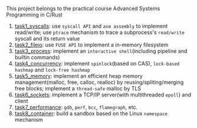 This project belongs to the practical course Advanced Systems Programming in C/Rust

1. [task1_syscalls](https://github.com/YukioZzz/sys-prog-task1-syscalls): use `syscall API` and `asm assembly` to implement read/write; use `ptrace` mechanism to trace a subprocess's `read/write` syscall and its return value
2. [task2_fileio](https://github.com/YukioZzz/sys-prog-task2-fileio): use `FUSE API` to implement a in-memory filesystem
3. [task3_process](https://github.com/YukioZzz/sys-prog-task3-processes): implement an `interactive shell`(including pipeline and builtin commands)
4. [task4_concurrency](https://github.com/YukioZzz/sys-prog-task4-concurrency): implement `spinlock`(based on CAS), `lock-based hashmap` and `lock-free hashmap`
5. [task5_memory](https://github.com/YukioZzz/sys-prog-task5-memory): implement an efficient heap memory management(malloc, free, calloc, realloc) by reusing/spliting/merging free blocks; implement a `thread-safe` malloc by TLS
6. [task6_sockets](https://github.com/YukioZzz/sys-prog-task6-sockets): implement a TCP/IP server(with multithreaded `epoll`) and client
7. [task7_performance](https://github.com/YukioZzz/sys-prog-task7-performance): `gdb`, `perf`, `bcc`, `flamegraph`, etc.
8. [task8_container](https://github.com/YukioZzz/sys-prog-task8-container): build a sandbox based on the Linux `namespace` mechanism
